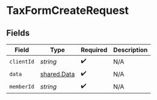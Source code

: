 # TaxFormCreateRequest


## Fields

| Field                                             | Type                                              | Required                                          | Description                                       |
| ------------------------------------------------- | ------------------------------------------------- | ------------------------------------------------- | ------------------------------------------------- |
| `clientId`                                        | *string*                                          | :heavy_check_mark:                                | N/A                                               |
| `data`                                            | [shared.Data](../../../sdk/models/shared/data.md) | :heavy_check_mark:                                | N/A                                               |
| `memberId`                                        | *string*                                          | :heavy_check_mark:                                | N/A                                               |